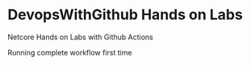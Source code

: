 # DevopsWithGithub Hands on Labs
 Netcore Hands on Labs with Github Actions

Running complete workflow first time
